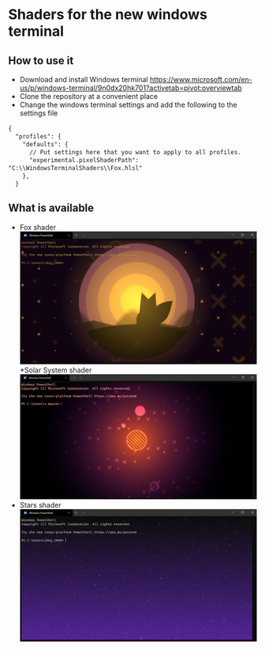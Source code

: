 # Shaders for the new windows terminal
## How to use it
* Download and install Windows terminal https://www.microsoft.com/en-us/p/windows-terminal/9n0dx20hk701?activetab=pivot:overviewtab
* Clone the repository at a convenient place
* Change the windows terminal settings and add the following to the settings file
```jsonc
{
  "profiles": {
    "defaults": {
      // Put settings here that you want to apply to all profiles.
      "experimental.pixelShaderPath": "C:\\WindowsTerminalShaders\\Fox.hlsl"
    },
  }
```

## What is available
* Fox shader
![crt1](Fox.png)
*Solar System shader
![crt1](SolarSystem.png)
* Stars shader
![crt1](Stars.png)